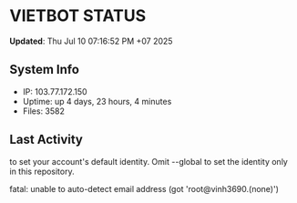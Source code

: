 # VIETBOT STATUS
**Updated**: Thu Jul 10 07:16:52 PM +07 2025

## System Info
- IP: 103.77.172.150
- Uptime: up 4 days, 23 hours, 4 minutes
- Files: 3582

## Last Activity

to set your account's default identity.
Omit --global to set the identity only in this repository.

fatal: unable to auto-detect email address (got 'root@vinh3690.(none)')
